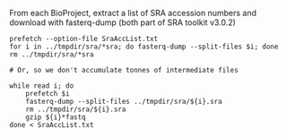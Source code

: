 From each BioProject, extract a list of SRA accession numbers and download with fasterq-dump
(both part of SRA toolkit v3.0.2)
```
prefetch --option-file SraAccList.txt
for i in ../tmpdir/sra/*sra; do fasterq-dump --split-files $i; done
rm ../tmpdir/sra/*sra

# Or, so we don't accumulate tonnes of intermediate files

while read i; do
	prefetch $i
	fasterq-dump --split-files ../tmpdir/sra/${i}.sra
	rm ../tmpdir/sra/${i}.sra
	gzip ${i}*fastq
done < SraAccList.txt
```
